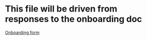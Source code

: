 ---
---
# This file will be driven from responses to the onboarding doc

[Onboarding form](https://bit.ly/cd2h-onboarding-form)
